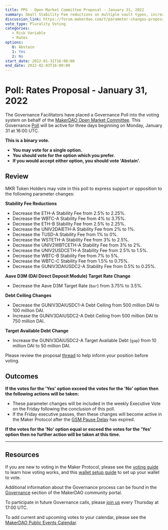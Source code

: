 ```yaml
---
title: PPG - Open Market Committee Proposal - January 31, 2022
summary: Small Stability Fee reductions on multiple vault types, increasing Debt Ceiling on the 0.01% fee Gelato DAI-USDC vault type, decreasing Debt Ceiling on the 0.05% fee Gelato DAI-USDC vault type.
discussion_link: https://forum.makerdao.com/t/parameter-changes-proposal-ppg-omc-001-2022-01-27/12883
vote_type: Plurality Voting
categories:
   - Risk Variable
   - Rates
options:
   0: Abstain
   1: Yes
   2: No
start_date: 2022-01-31T16:00:00
end_date: 2022-02-03T16:00:00
---
```

# Poll: Rates Proposal - January 31, 2022

The Governance Facilitators have placed a Governance Poll into the voting system on behalf of the [MakerDAO Open Market Committee](https://forum.makerdao.com/t/parameter-proposal-group-makerdao-open-market-committee/7355). This Governance [Poll](https://community-development.makerdao.com/en/learn/governance/on-chain-gov) will be active for three days beginning on Monday, January 31 at 16:00 UTC.

**This is a binary vote.** 
- **You may vote for a single option.** 
- **You should vote for the option which you prefer.**
- **If you would accept either option, you should vote 'Abstain'.**

## Review

MKR Token Holders may vote in this poll to express support or opposition to the following parameter changes: 

**Stability Fee Reductions**
* Decrease the ETH-A Stability Fee from 2.5% to 2.25%.
* Decrease the WBTC-A Stability Fee from 4% to 3.75%.
* Decrease the ETH-B Stability Fee from 2.5% to 2.25%.
* Decrease the UNIV2DAIETH-A Stability Fee from 2% to 1%.
* Decrease the TUSD-A Stability Fee from 1% to 0%.
* Decrease the WSTETH-A Stability Fee from 3% to 2.5%.
* Decrease the UNIV2WBTCETH-A Stability Fee from 3% to 2%.
* Decrease the UNIV2USDCETH-A Stability Fee from 2.5% to 1.5%.
* Decrease the WBTC-B Stability Fee from 7% to 5%.
* Decrease the WBTC-C Stability Fee from 1.5% to 0.75%.
* Decrease the GUNIV3DAIUSDC2-A Stability Fee from 0.5% to 0.25%.

**Aave D3M (DAI Direct Deposit Module) Target Rate Change**
* Decrease the Aave D3M Target Rate (`bar`) from 3.75% to 3.5%.

**Debt Ceiling Changes**
* Decrease the GUNIV3DAIUSDC1-A Debt Ceiling from 500 million DAI to 100 million DAI.
* Increase the GUNIV3DAIUSDC2-A Debt Ceiling from 500 million DAI to 750 million DAI.

**Target Available Debt Change**
* Increase the GUNIV3DAIUSDC2-A Target Available Debt (`gap`) from 10 million DAI to 50 million DAI.

Please review the proposal [thread](https://forum.makerdao.com/t/parameter-changes-proposal-ppg-omc-001-2022-01-27/12883) to help inform your position before voting.

## Outcomes

**If the votes for the 'Yes' option exceed the votes for the 'No' option then the following actions will be taken:**
* These parameter changes will be included in the weekly Executive Vote on the Friday following the conclusion of this poll.
* If the Friday executive passes, then these changes will become active in the Maker Protocol after the [GSM Pause Delay](https://manual.makerdao.com/parameter-index/core/param-gsm-pause-delay) has expired.

**If the votes for the 'No' option equal or exceed the votes for the 'Yes' option then no further action will be taken at this time.**

---

## Resources

If you are new to voting in the Maker Protocol, please see the [voting guide](https://community-development.makerdao.com/en/learn/governance/how-voting-works/) to learn how voting works, and this [wallet setup guide](https://community-development.makerdao.com/en/learn/governance/voting-setup/) to set up your wallet to vote.

Additional information about the Governance process can be found in the [Governance](https://community-development.makerdao.com/en/learn/governance) section of the MakerDAO community portal.

To participate in future Governance calls, please [join us](https://github.com/makerdao/community/tree/master/governance/governance-and-risk-meetings) every Thursday at 17:00 UTC.

To add current and upcoming votes to your calendar, please see the [MakerDAO Public Events Calendar](https://calendar.google.com/calendar/embed?src=makerdao.com_3efhm2ghipksegl009ktniomdk%40group.calendar.google.com&ctz=UTC&mode=week&showCalendars=0&showPrint=0).
